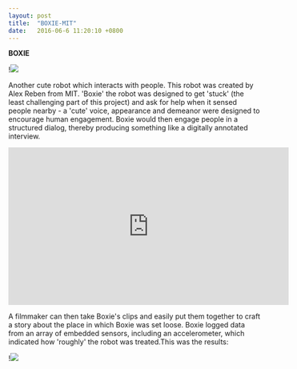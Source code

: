 ```yaml
---
layout: post
title:  "BOXIE-MIT"
date:   2016-06-6 11:20:10 +0800
---
```

**BOXIE**

!<img src="http://areben.com/wp-content/uploads/2013/02/boxie1.jpg"/>

Another cute robot which interacts with people. This robot was created by Alex Reben from MIT. 
'Boxie' the robot was designed to get 'stuck' (the least challenging part of this project) and ask for help when it sensed people nearby - a 'cute' voice, appearance and demeanor were designed to encourage human engagement. Boxie would then engage people in a structured dialog, thereby producing something like a digitally annotated interview. 

<iframe width="560" height="315" src="https://www.youtube.com/embed/cdejYIKDqZo" frameborder="0" allowfullscreen></iframe>

A filmmaker can then take Boxie's clips and easily put them together to craft a story about the place in which Boxie was set loose. Boxie logged data from an array of embedded sensors, including an accelerometer, which indicated how 'roughly' the robot was treated.This was the results:

!<img src="http://resenv.media.mit.edu/Boxie/BoxieIMU.jpg"/>
